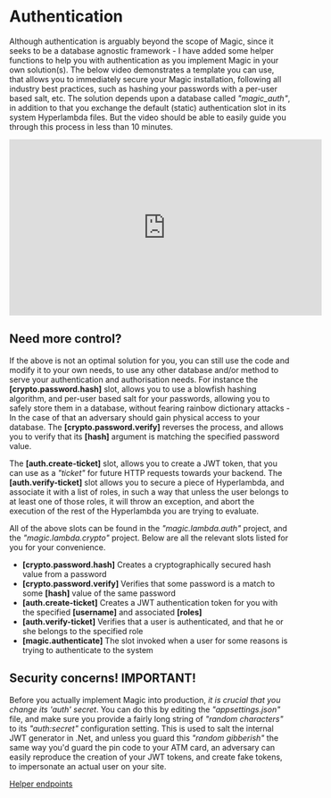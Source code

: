 # Authentication

Although authentication is arguably beyond the scope of Magic, since it seeks
to be a database agnostic framework - I have added some helper functions to
help you with authentication as you implement Magic in your own solution(s).
The below video demonstrates a template you can use, that allows you to immediately
secure your Magic installation, following all industry best practices, such
as hashing your passwords with a per-user based salt, etc. The solution
depends upon a database called _"magic_auth"_, in addition to that you exchange
the default (static) authentication slot in its system Hyperlambda files.
But the video should be able to easily guide you through this process
in less than 10 minutes.

<div style="margin-left: auto; margin-right: auto; width: 560px;">
<iframe width="560" height="315" src="https://www.youtube.com/embed/DCMY-uT0UVw" 
frameborder="0" allow="accelerometer; autoplay; encrypted-media; gyroscope; picture-in-picture" 
allowfullscreen></iframe>
</div>

## Need more control?

If the above is not an optimal solution for you, you can still use the
code and modify it to your own needs, to use any other database and/or method to serve your
authentication and authorisation needs. For instance the **[crypto.password.hash]**
slot, allows you to use a blowfish hashing algorithm, and per-user based salt
for your passwords, allowing you to safely store them in a database, without
fearing rainbow dictionary attacks - In the case of that an adversary should gain
physical access to your database. The **[crypto.password.verify]** reverses the process,
and allows you to verify that its **[hash]** argument is matching the specified
password value.

The **[auth.create-ticket]** slot, allows you to create a JWT token,
that you can use as a _"ticket"_ for future HTTP requests towards your backend.
The **[auth.verify-ticket]** slot allows you to secure a piece of Hyperlambda,
and associate it with a list of roles, in such a way that unless the user
belongs to at least one of those roles, it will throw an exception, and
abort the execution of the rest of the Hyperlambda you are trying to evaluate.

All of the above slots can be found in the _"magic.lambda.auth"_ project, and
the _"magic.lambda.crypto"_ project. Below are all the relevant slots listed
for you for your convenience.

* __[crypto.password.hash]__ Creates a cryptographically secured hash value from a password
* __[crypto.password.verify]__ Verifies that some password is a match to some **[hash]** value of the same password
* __[auth.create-ticket]__ Creates a JWT authentication token for you with the specified **[username]** and associated **[roles]**
* __[auth.verify-ticket]__ Verifies that a user is authenticated, and that he or she belongs to the specified role
* __[magic.authenticate]__ The slot invoked when a user for some reasons is trying to authenticate to the system

## Security concerns! IMPORTANT!

Before you actually implement Magic into production, _it is crucial that you change its 'auth' secret_.
You can do this by editing the _"appsettings.json"_ file, and make sure you provide
a fairly long string of _"random characters"_ to its _"auth:secret"_ configuration
setting. This is used to salt the internal JWT generator in .Net, and unless you
guard this _"random gibberish"_ the same way you'd guard the pin code to
your ATM card, an adversary can easily reproduce the creation of your JWT tokens,
and create fake tokens, to impersonate an actual user on your site.

[Helper endpoints](/helper-endpoints)
